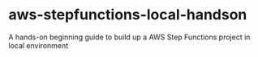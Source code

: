 # aws-stepfunctions-local-handson
A hands-on beginning guide to build up a AWS Step Functions project in local environment
